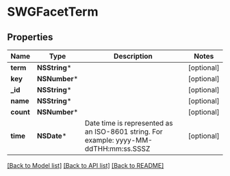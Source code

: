 # SWGFacetTerm

## Properties
Name | Type | Description | Notes
------------ | ------------- | ------------- | -------------
**term** | **NSString*** |  | [optional] 
**key** | **NSNumber*** |  | [optional] 
**_id** | **NSString*** |  | [optional] 
**name** | **NSString*** |  | [optional] 
**count** | **NSNumber*** |  | [optional] 
**time** | **NSDate*** | Date time is represented as an ISO-8601 string. For example: yyyy-MM-ddTHH:mm:ss.SSSZ | [optional] 

[[Back to Model list]](../README.md#documentation-for-models) [[Back to API list]](../README.md#documentation-for-api-endpoints) [[Back to README]](../README.md)


